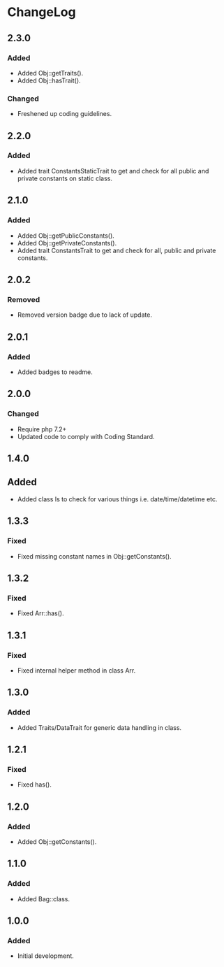 # ChangeLog

## 2.3.0

### Added
- Added Obj::getTraits().
- Added Obj::hasTrait().

### Changed
- Freshened up coding guidelines.

## 2.2.0

### Added
- Added trait ConstantsStaticTrait to get and check for all public and private constants on static class.

## 2.1.0

### Added
- Added Obj::getPublicConstants().
- Added Obj::getPrivateConstants().
- Added trait ConstantsTrait to get and check for all, public and private constants.

## 2.0.2

### Removed
- Removed version badge due to lack of update.

## 2.0.1

### Added
- Added badges to readme.

## 2.0.0

### Changed
- Require php 7.2+
- Updated code to comply with Coding Standard.

## 1.4.0

## Added
- Added class Is to check for various things i.e. date/time/datetime etc.

## 1.3.3

### Fixed
- Fixed missing constant names in Obj::getConstants().

## 1.3.2

### Fixed
- Fixed Arr::has().

## 1.3.1

### Fixed
- Fixed internal helper method in class Arr.

## 1.3.0

### Added
- Added Traits/DataTrait for generic data handling in class.

## 1.2.1

### Fixed
- Fixed has().

## 1.2.0

### Added
- Added Obj::getConstants().


## 1.1.0

### Added
- Added Bag::class.


## 1.0.0

### Added
- Initial development.
